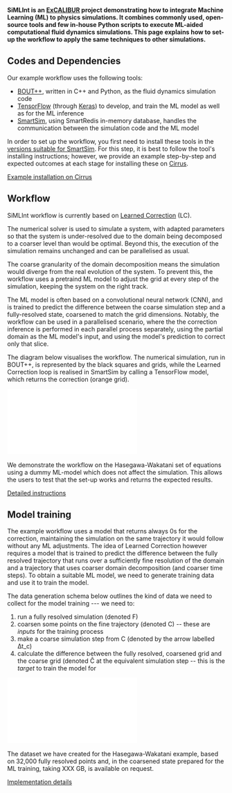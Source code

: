 **SiMLInt is an [ExCALIBUR](https://excalibur.ac.uk/) project demonstrating how to integrate Machine Learning (ML) to physics simulations. It combines commonly used, open-source tools and few in-house Python scripts to execute ML-aided computational fluid dynamics simulations. This page explains how to set-up the workflow to apply the same techniques to other simulations.**


## Codes and Dependencies

Our example workflow uses the following tools:
* [BOUT++](https://boutproject.github.io), written in C++ and Python, as the fluid dynamics simulation code
* [TensorFlow](https://www.tensorflow.org/) (through [Keras](https://keras.io)) to develop, and train the ML model as well as for the ML inference
* [SmartSim](https://github.com/CrayLabs/SmartSim), using SmartRedis in-memory database, handles the communication between the simulation code and the ML model

In order to set up the workflow, you first need to install these tools in the [versions suitable for SmartSim](https://www.craylabs.org/docs/installation_instructions/basic.html#supported-versions). 
For this step, it is best to follow the tool's installing instructions; however, we provide an example step-by-step and expected outcomes at each stage for installing these on [Cirrus](https://www.cirrus.ac.uk).

[Example installation on Cirrus](./example-installation.md)

## Workflow

SiMLInt workflow is currently based on [Learned Correction](https://www.pnas.org/doi/full/10.1073/pnas.2101784118) (LC). 

The numerical solver is used to simulate a system, with adapted parameters so that the system is under-resolved due to the domain being decomposed to a coarser level than would be optimal. Beyond this, the execution of the simulation remains unchanged and can be parallelised as usual.

The coarse granularity of the domain decomposition means the simulation would diverge from the real evolution of the system. To prevent this, the workflow uses a pretraind ML model to adjust the grid at every step of the simulation, keeping the system on the right track.

The ML model is often based on a convolutional neural network (CNN), and is trained to predict the difference between the coarse simulation step and a fully-resolved state, coarsened to match the grid dimensions. Notably, the workflow can be used in a parallelised scenario, where the the correction inference is performed in each parallel process separately, using the partial domain as the ML model's input, and using the model's prediction to correct only that slice.


The diagram below visualises the workflow. The numerical simulation, run in BOUT++, is represented by the black squares and grids, while the Learned Correction loop is realised in SmartSim by calling a TensorFlow model, which returns the correction (orange grid).
 
![SiMLInt workflow](./assets/SiMLInt_workflow.pdf)


We demonstrate the workflow on the Hasegawa-Wakatani set of equations using a dummy ML-model which does not affect the simulation. This allows the users to test that the set-up works and returns the expected results. 

[Detailed instructions](./workflow.md)

## Model training

The example workflow uses a model that returns always 0s for the correction, maintaining the simulation on the same trajectory it would follow without any ML adjustments. The idea of Learned Correction however requires a model that is trained to predict the difference between the fully resolved trajectory that runs over a sufficiently fine resolution of the domain and a trajectory that uses coarser domain decomposition (and coarser time steps). To obtain a suitable ML model, we need to generate training data and use it to train the model.

The data generation schema below outlines the kind of data we need to collect for the model training --- we need to:
1. run a fully resolved simulation (denoted F)
2. coarsen some points on the fine trajectory (denoted C) -- these are *inputs* for the training process
3. make a coarse simulation step from C (denoted by the arrow labelled ∆t_c)
4. calculate the difference between the fully resolved, coarsened grid and the coarse grid (denoted Ĉ at the equivalent simulation step -- this is the *target* to train the model for

![Data Generation](./assets/data_generation_schema.pdf)

The dataset we have created for the Hasegawa-Wakatani example, based on 32,000 fully resolved points and, in the coarsened state prepared for the ML training, taking XXX GB, is available on request.

[Implementation details](./ML_training.md)
